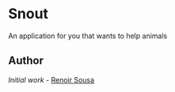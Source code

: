 # Snout
An application for you that wants to help animals

## Author
 *Initial work* - [Renoir Sousa](https://github.com/renoirsousa) 
 
